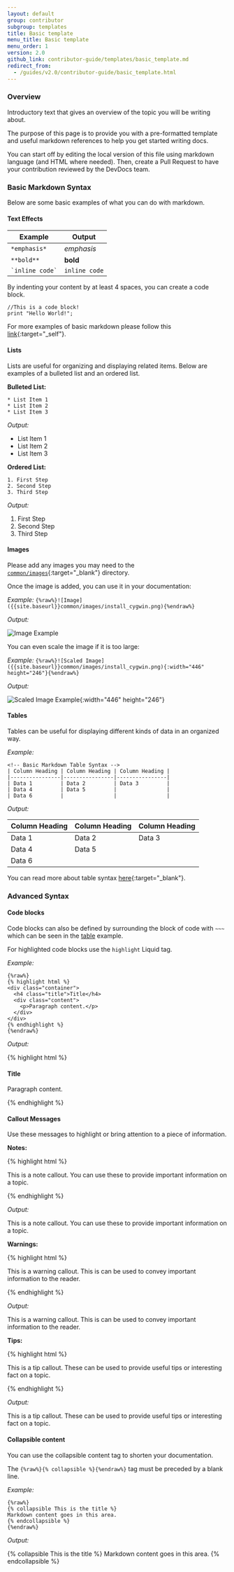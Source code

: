 ```yaml
---
layout: default
group: contributor
subgroup: templates
title: Basic template
menu_title: Basic template
menu_order: 1
version: 2.0
github_link: contributor-guide/templates/basic_template.md
redirect_from:
  - /guides/v2.0/contributor-guide/basic_template.html
---
```


### Overview
Introductory text that gives an overview of the topic you will be writing about.

The purpose of this page is to provide you with a pre-formatted template and useful markdown references to help you get started writing docs.

You can start off by editing the local version of this file using markdown language (and HTML where needed). Then, create a Pull Request to have your contribution reviewed by the DevDocs team.

### Basic Markdown Syntax
Below are some basic examples of what you can do with markdown.

#### Text Effects

| Example           | Output       |
| ----------------- | ------------ |
|`*emphasis*`       |*emphasis*    |
|`**bold**`         | **bold**     |
|`` `inline code` ``| `inline code`|

By indenting your content by at least 4 spaces, you can create a code block.

    //This is a code block!
    print "Hello World!";

For more examples of basic markdown please follow this [link](https://daringfireball.net/projects/markdown/syntax){:target="_self"}.

#### Lists
Lists are useful for organizing and displaying related items. Below are examples of a bulleted list and an ordered list.

**Bulleted List:**

~~~
* List Item 1
* List Item 2
* List Item 3
~~~

*Output:*

* List Item 1
*	List Item 2
*	List Item 3

**Ordered List:**

~~~
1. First Step
2. Second Step
3. Third Step
~~~

*Output:*

1.	First Step
2.	Second Step
3.	Third Step

#### Images
Please add any images you may need to the [`common/images`](https://github.com/magento/devdocs/tree/develop/common/images){:target="_blank"} directory.

Once the image is added, you can use it in your documentation:

*Example:* `{%raw%}![Image]({{site.baseurl}}common/images/install_cygwin.png){%endraw%}`

*Output:*

![Image Example]({{site.baseurl}}common/images/install_cygwin.png)

You can even scale the image if it is too large:

*Example:* `{%raw%}![Scaled Image]({{site.baseurl}}common/images/install_cygwin.png){:width="446" height="246"}{%endraw%}`

*Output:*

![Scaled Image Example]({{site.baseurl}}common/images/install_cygwin.png){:width="446" height="246"}


#### Tables
Tables can be useful for displaying different kinds of data in an organized way.

*Example:*

~~~
<!-- Basic Markdown Table Syntax -->
| Column Heading | Column Heading | Column Heading |
|----------------|----------------|----------------|
| Data 1         | Data 2         | Data 3         |
| Data 4         | Data 5         |                |
| Data 6         |                |                |
~~~

*Output:*

| Column Heading | Column Heading | Column Heading |
|----------------|----------------|----------------|
| Data 1         | Data 2         | Data 3         |
| Data 4         | Data 5         |                |
| Data 6         |                |                |

You can read more about table syntax [here](http://kramdown.gettalong.org/syntax.html#tables){:target="_blank"}.

### Advanced Syntax

#### Code blocks

Code blocks can also be defined by surrounding the block of code with `~~~` which can be seen in the [table](#tables) example.

For highlighted code blocks use the `highlight` Liquid tag.

*Example:*

~~~
{%raw%}
{% highlight html %}
<div class="container">
  <h4 class="title">Title</h4>
  <div class="content">
    <p>Paragraph content.</p>
  </div>
</div>
{% endhighlight %}
{%endraw%}
~~~

*Output:*

{% highlight html %}
<div class="container">
  <h4 class="title">Title</h4>
  <div class="content">
    <p>Paragraph content.</p>
  </div>
</div>
{% endhighlight %}

#### Callout Messages

Use these messages to highlight or bring attention to a piece of information.

**Notes:**

{% highlight html %}
<div class="bs-callout bs-callout-info">
  <p>This is a note callout. You can use these to provide important information on a topic.</p>
</div>
{% endhighlight %}

*Output:*

<div class="bs-callout bs-callout-info">
  <p>This is a note callout. You can use these to provide important information on a topic.</p>
</div>

**Warnings:**

{% highlight html %}
<div class="bs-callout bs-callout-warning">
    <p>This is a warning callout. This is can be used to convey important information to the reader.</p>
</div>
{% endhighlight %}

*Output:*

<div class="bs-callout bs-callout-warning">
    <p>This is a warning callout. This is can be used to convey important information to the reader.</p>
</div>

**Tips:**

{% highlight html %}
<div class="bs-callout bs-callout-tip">
  <p>This is a tip callout. These can be used to provide useful tips or interesting fact on a topic.</p>
</div>
{% endhighlight %}

*Output:*

<div class="bs-callout bs-callout-tip">
  <p>This is a tip callout. These can be used to provide useful tips or interesting fact on a topic.</p>
</div>

#### Collapsible content
You can use the collapsible content tag to shorten your documentation.

<div class="bs-callout bs-callout-info">
  <p>The <code>{%raw%}{% collapsible %}{%endraw%}</code> tag must be preceded by a blank line. </p>
</div>


*Example:*

~~~
{%raw%}
{% collapsible This is the title %}
Markdown content goes in this area.
{% endcollapsible %}
{%endraw%}
~~~

*Output:*

{% collapsible This is the title %}
Markdown content goes in this area.
{% endcollapsible %}
